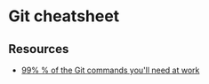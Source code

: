 # Git cheatsheet


## Resources

-  [99% % of the Git commands you'll need at work](https://news.ycombinator.com/item?id=21189256)
